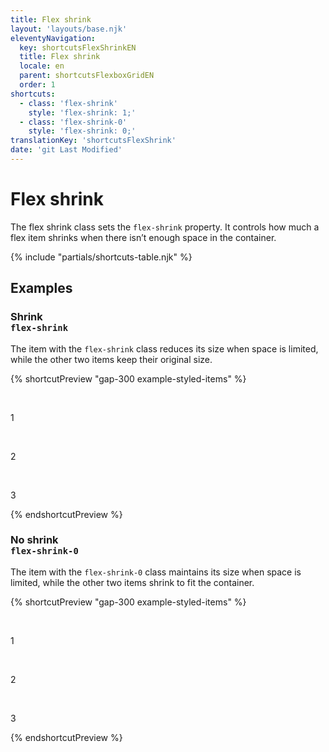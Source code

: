```yaml
---
title: Flex shrink
layout: 'layouts/base.njk'
eleventyNavigation:
  key: shortcutsFlexShrinkEN
  title: Flex shrink
  locale: en
  parent: shortcutsFlexboxGridEN
  order: 1
shortcuts:
  - class: 'flex-shrink'
    style: 'flex-shrink: 1;'
  - class: 'flex-shrink-0'
    style: 'flex-shrink: 0;'
translationKey: 'shortcutsFlexShrink'
date: 'git Last Modified'
---
```


# Flex shrink

The flex shrink class sets the `flex-shrink` property. It controls how much a flex item shrinks when there isn’t enough space in the container.

{% include "partials/shortcuts-table.njk" %}

## Examples

### Shrink<br/>`flex-shrink`

The item with the `flex-shrink` class reduces its size when space is limited, while the other two items keep their original size.

{% shortcutPreview "gap-300 example-styled-items" %}

<div class="d-flex">
  <p class="flex-none" style="width: 28rem;">1</p>
  <p class="flex-shrink" style="width: 28rem;">2</p>
  <p class="flex-none" style="width: 28rem;">3</p>
</div>
{% endshortcutPreview %}

### No shrink<br/>`flex-shrink-0`

The item with the `flex-shrink-0` class maintains its size when space is limited, while the other two items shrink to fit the container.

{% shortcutPreview "gap-300 example-styled-items" %}

<div class="d-flex">
  <p class="flex-none" style="width: 28rem;">1</p>
  <p class="flex-shrink-0" style="width: 28rem;">2</p>
  <p class="flex-none" style="width: 28rem;">3</p>
</div>
{% endshortcutPreview %}
